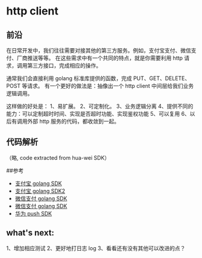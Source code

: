 # http client 

## 前沿
在日常开发中，我们往往需要对接其他的第三方服务。例如，支付宝支付、微信支付、厂商推送等等。
在这些需求中有一个共同的特点，就是你需要利用 http 请求，调用第三方接口，完成相应的操作。

通常我们会直接利用 golang 标准库提供的函数，完成 PUT、GET、DELETE、POST 等请求。
有一个更好的做法是：抽像出一个 http client 中间层给我们业务逻辑调用。

这样做的好处是：
1、易扩展。
2、可定制化。
3、业务逻辑分离
4、提供不同的能力：可以定制超时时间、实现是否超时功能、实现鉴权功能
5、可以复用
6、以后有调用外部 http 服务的代码，都收敛到一起。

## 代码解析
（略, code extracted from hua-wei SDK）

##参考

* [支付宝 golang SDK](https://github.com/smartwalle/alipay)
* [支付宝 golang SDK2](https://github.com/ascoders/alipay/blob/master/alipay.go)
* [微信支付 golang SDK](https://github.com/smartwalle/wxpay)
* [微信支付 golang SDK](https://github.com/objcoding/wxpay)
* [华为 push SDK](...)

## what's next:
1、增加相应测试
2、更好地打日志 log 
3、看看还有没有其他可以改进的点？
